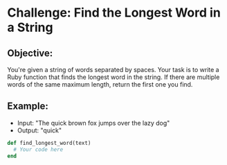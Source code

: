 # Challenge: Find the Longest Word in a String
## Objective:
You're given a string of words separated by spaces. Your task is to write a Ruby function that finds the longest word in the string. If there are multiple words of the same maximum length, return the first one you find.

## Example:

* Input: "The quick brown fox jumps over the lazy dog"
* Output: "quick"

```rb
def find_longest_word(text)
  # Your code here
end
```

